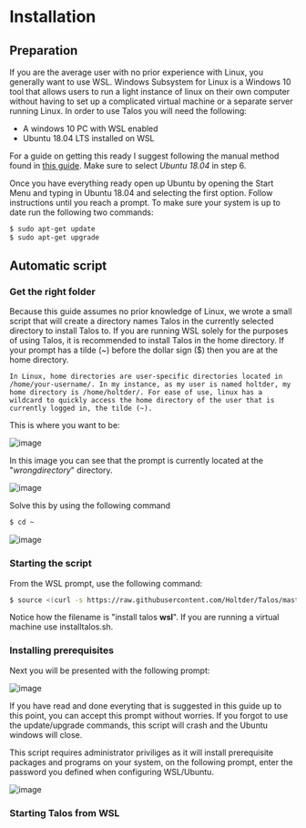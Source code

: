# Installation
## Preparation
If you are the average user with no prior experience with Linux, you generally want to use WSL. Windows Subsystem for Linux is a Windows 10 tool that allows users to run a light instance of linux on their own computer without having to set up a complicated virtual machine or a separate server running Linux. In order to use Talos you will need the following:
- A windows 10 PC with WSL enabled
- Ubuntu 18.04 LTS installed on WSL

For a guide on getting this ready I suggest following the manual method found in [this guide](https://docs.microsoft.com/en-us/windows/wsl/install-win10#manual-installation-steps). Make sure to select *Ubuntu 18.04* in step 6.

Once you have everything ready open up Ubuntu by opening the Start Menu and typing in Ubuntu 18.04 and selecting the first option. Follow instructions until you reach a prompt. To make sure your system is up to date run the following two commands:
```bash
$ sudo apt-get update
$ sudo apt-get upgrade
```

## Automatic script
### Get the right folder
Because this guide assumes no prior knowledge of Linux, we wrote a small script that will create a directory names Talos in the currently selected directory to install Talos to. If you are running WSL solely for the purposes of using Talos, it is recommended to install Talos in the home directory. If your prompt has a tilde (~) before the dollar sign ($) then you are at the home directory.

```
In Linux, home directories are user-specific directories located in /home/your-username/. In my instance, as my user is named holtder, my home directory is /home/holtder/. For ease of use, linux has a wildcard to quickly access the home directory of the user that is currently logged in, the tilde (~). 

```

This is where you want to be:

![image](https://user-images.githubusercontent.com/1879915/111901355-e5502000-8a37-11eb-9870-bc012dbcf6b4.png)

In this image you can see that the prompt is currently located at the "*wrongdirectory*" directory.

![image](https://user-images.githubusercontent.com/1879915/111901409-5394e280-8a38-11eb-9ba1-3d8a15f1294f.png)

Solve this by using the following command
```bash
$ cd ~
```

![image](https://user-images.githubusercontent.com/1879915/111901395-33fdba00-8a38-11eb-83da-41606c2efee6.png)

### Starting the script
From the WSL prompt, use the following command:
```bash
$ source <(curl -s https://raw.githubusercontent.com/Holtder/Talos/master/installtaloswsl.sh)
```

Notice how the filename is "install talos **wsl**". If you are running a virtual machine use installtalos.sh.

### Installing prerequisites
Next you will be presented with the following prompt:

![image](https://user-images.githubusercontent.com/1879915/111901959-3ca3bf80-8a3b-11eb-8bb1-e9322631d4c4.png)

If you have read and done everyting that is suggested in this guide up to this point, you can accept this prompt without worries. If you forgot to use the update/upgrade commands, this script will crash and the Ubuntu windows will close.

This script requires administrator priviliges as it will install prerequisite packages and programs on your system, on the following prompt, enter the password you defined when configuring WSL/Ubuntu.

![image](https://user-images.githubusercontent.com/1879915/111902013-85f40f00-8a3b-11eb-95d2-9ab34ab46a77.png)



### Starting Talos from WSL

